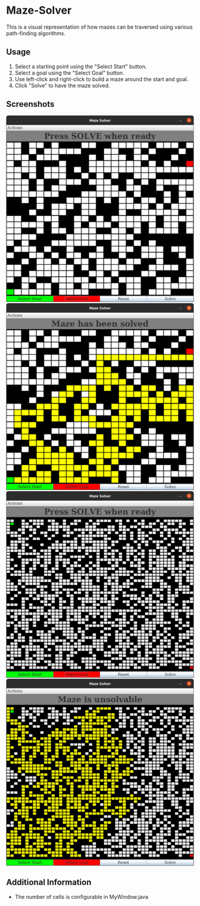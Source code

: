 # Maze-Solver
This is a visual representation of how mazes can be traversed using various path-finding algorithms.

## Usage
1. Select a starting point using the "Select Start" button.
2. Select a goal using the "Select Goal" button.
3. Use left-click and right-click to build a maze around the start and goal.
4. Click "Solve" to have the maze solved.

## Screenshots
![Maze 1](/src/images/ms-maze1.png?raw=true)
![Maze 1](/src/images/ms-solved1.png?raw=true)
![Maze 2](/src/images/ms-maze2.png?raw=true)
![Maze 2](/src/images/ms-solved2.png?raw=true)

## Additional Information
- The number of cells is configurable in MyWindow.java

